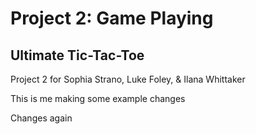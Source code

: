 # Project 2: Game Playing
## Ultimate Tic-Tac-Toe
Project 2 for Sophia Strano, Luke Foley, &amp; Ilana Whittaker

This is me making some example changes


Changes again
